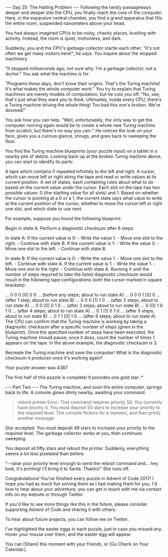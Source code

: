 --- Day 25: The Halting Problem ---
Following the twisty passageways deeper and deeper into the CPU, you finally reach the core of the computer. Here, in the expansive central chamber, you find a grand apparatus that fills the entire room, suspended nanometers above your head.

You had always imagined CPUs to be noisy, chaotic places, bustling with activity. Instead, the room is quiet, motionless, and dark.

Suddenly, you and the CPU's garbage collector startle each other. "It's not often we get many visitors here!", he says. You inquire about the stopped machinery.

"It stopped milliseconds ago; not sure why. I'm a garbage collector, not a doctor." You ask what the machine is for.

"Programs these days, don't know their origins. That's the Turing machine! It's what makes the whole computer work." You try to explain that Turing machines are merely models of computation, but he cuts you off. "No, see, that's just what they want you to think. Ultimately, inside every CPU, there's a Turing machine driving the whole thing! Too bad this one's broken. We're doomed!"

You ask how you can help. "Well, unfortunately, the only way to get the computer running again would be to create a whole new Turing machine from scratch, but there's no way you can-" He notices the look on your face, gives you a curious glance, shrugs, and goes back to sweeping the floor.

You find the Turing machine blueprints (your puzzle input) on a tablet in a nearby pile of debris. Looking back up at the broken Turing machine above, you can start to identify its parts:

A tape which contains 0 repeated infinitely to the left and right.
A cursor, which can move left or right along the tape and read or write values at its current position.
A set of states, each containing rules about what to do based on the current value under the cursor.
Each slot on the tape has two possible values: 0 (the starting value for all slots) and 1. Based on whether the cursor is pointing at a 0 or a 1, the current state says what value to write at the current position of the cursor, whether to move the cursor left or right one slot, and which state to use next.

For example, suppose you found the following blueprint:

Begin in state A.
Perform a diagnostic checksum after 6 steps.

In state A:
  If the current value is 0:
    - Write the value 1.
    - Move one slot to the right.
    - Continue with state B.
  If the current value is 1:
    - Write the value 0.
    - Move one slot to the left.
    - Continue with state B.

In state B:
  If the current value is 0:
    - Write the value 1.
    - Move one slot to the left.
    - Continue with state A.
  If the current value is 1:
    - Write the value 1.
    - Move one slot to the right.
    - Continue with state A.
Running it until the number of steps required to take the listed diagnostic checksum would result in the following tape configurations (with the cursor marked in square brackets):

... 0  0  0 [0] 0  0 ... (before any steps; about to run state A)
... 0  0  0  1 [0] 0 ... (after 1 step;     about to run state B)
... 0  0  0 [1] 1  0 ... (after 2 steps;    about to run state A)
... 0  0 [0] 0  1  0 ... (after 3 steps;    about to run state B)
... 0 [0] 1  0  1  0 ... (after 4 steps;    about to run state A)
... 0  1 [1] 0  1  0 ... (after 5 steps;    about to run state B)
... 0  1  1 [0] 1  0 ... (after 6 steps;    about to run state A)
The CPU can confirm that the Turing machine is working by taking a diagnostic checksum after a specific number of steps (given in the blueprint). Once the specified number of steps have been executed, the Turing machine should pause; once it does, count the number of times 1 appears on the tape. In the above example, the diagnostic checksum is 3.

Recreate the Turing machine and save the computer! What is the diagnostic checksum it produces once it's working again?

Your puzzle answer was 4387.

The first half of this puzzle is complete! It provides one gold star: *

--- Part Two ---
The Turing machine, and soon the entire computer, springs back to life. A console glows dimly nearby, awaiting your command.

> reboot printer
Error: That command requires priority 50. You currently have priority 0.
You must deposit 50 stars to increase your priority to the required level.
The console flickers for a moment, and then prints another message:

Star accepted.
You must deposit 49 stars to increase your priority to the required level.
The garbage collector winks at you, then continues sweeping.

You deposit all fifty stars and reboot the printer. Suddenly, everything seems a lot less pixelated than before.

"--raise your priority level enough to send the reboot command and... hey look, it's printing! I'll bring it to Santa. Thanks!" She runs off.

Congratulations! You've finished every puzzle in Advent of Code 2017! I hope you had as much fun solving them as I had making them for you. I'd love to hear about your adventure; you can get in touch with me via contact info on my website or through Twitter.

If you'd like to see more things like this in the future, please consider supporting Advent of Code and sharing it with others.

To hear about future projects, you can follow me on Twitter.

I've highlighted the easter eggs in each puzzle, just in case you missed any. Hover your mouse over them, and the easter egg will appear.

You can [Share] this moment with your friends, or [Go Check on Your Calendar].
